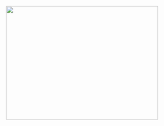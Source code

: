 <p align="center">
  <img src="https://media.giphy.com/media/LHZyixOnHwDDy/giphy.gif" width="400" height="300" />
</p>
